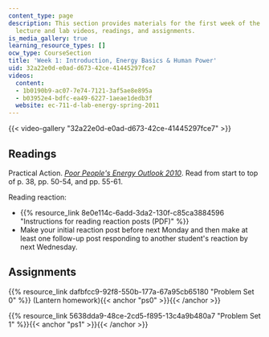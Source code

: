 ```yaml
---
content_type: page
description: This section provides materials for the first week of the course, including
  lecture and lab videos, readings, and assignments.
is_media_gallery: true
learning_resource_types: []
ocw_type: CourseSection
title: 'Week 1: Introduction, Energy Basics & Human Power'
uid: 32a22e0d-e0ad-d673-42ce-41445297fce7
videos:
  content:
  - 1b0190b9-ac07-7e74-7121-3af5ae8e895a
  - b03952e4-bdfc-ea49-6227-1aeae1dedb3f
  website: ec-711-d-lab-energy-spring-2011
---
```



{{< video-gallery "32a22e0d-e0ad-d673-42ce-41445297fce7" >}}


Readings
--------

Practical Action. [_Poor People's Energy Outlook 2010_](https://practicalaction.org/poor-peoples-energy-outlook/#:~:text=The%20Poor%20People's%20Energy%20Outlook,the%20perspectives%20of%20the%20poor.&text=By%20drawing%20on%20the%20realities,framing%20the%20energy%20access%20narrative.). Read from start to top of p. 38, pp. 50-54, and pp. 55-61.

Reading reaction:

*   {{% resource_link 8e0e114c-6add-3da2-130f-c85ca3884596 "Instructions for reading reaction posts (PDF)" %}}
*   Make your initial reaction post before next Monday and then make at least one follow-up post responding to another student's reaction by next Wednesday.

Assignments
-----------

{{% resource_link dafbfcc9-92f8-550b-177a-67a95cb65180 "Problem Set 0" %}} (Lantern homework){{< anchor "ps0" >}}{{< /anchor >}}

{{% resource_link 5638dda9-48ce-2cd5-f895-13c4a9b480a7 "Problem Set 1" %}}{{< anchor "ps1" >}}{{< /anchor >}}